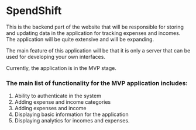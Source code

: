 # SpendShift

This is the backend part of the website that 
will be responsible for storing and updating 
data in the application for tracking expenses 
and incomes. The application will be quite 
extensive and will be expanding.

The main feature of this application will be 
that it is only a server that can be used for 
developing your own interfaces.

Currently, the application is in the MVP stage.

### The main list of functionality for the MVP application includes:
1. Ability to authenticate in the system
2. Adding expense and income categories
3. Adding expenses and income
4. Displaying basic information for the application
5. Displaying analytics for incomes and expenses.

